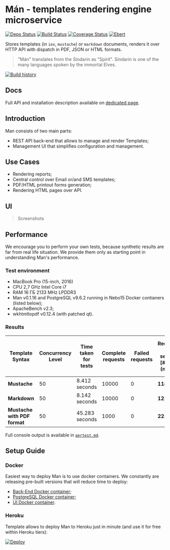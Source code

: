 # Mán - templates rendering engine microservice
[![Deps Status](https://beta.hexfaktor.org/badge/all/github/Nebo15/man.api.svg)](https://beta.hexfaktor.org/github/Nebo15/man.api) [![Build Status](https://travis-ci.org/Nebo15/man.api.svg?branch=master)](https://travis-ci.org/Nebo15/man.api) [![Coverage Status](https://coveralls.io/repos/github/Nebo15/man.api/badge.svg?branch=master)](https://coveralls.io/github/Nebo15/man.api?branch=master) [![Ebert](https://ebertapp.io/github/Nebo15/man.api.svg)](https://ebertapp.io/github/Nebo15/man.api)

Stores templates (in `iex`, `mustache`) or `markdown` documents, renders it over HTTP API with dispatch in PDF, JSON or HTML formats.

> "Mán" translates from the Sindarin as "Spirit". Sindarin is one of the many languages spoken by the immortal Elves.

[![Build history](https://buildstats.info/travisci/chart/Nebo15/man.api)](https://travis-ci.org/Nebo15/man.api)

## Docs

Full API and installation description available on [dedicated page](http://docs.man2.apiary.io/).

## Introduction

Man consists of two main parts:

- REST API back-end that allows to manage and render Templates;
- Management UI that simplifies configuration and management.

## Use Cases

- Rendering reports;
- Central control over Email or/and SMS templates;
- PDF/HTML printout forms generation;
- Rendering HTML pages over API.

## UI

> Screenshots

## Performance

We encourage you to perform your own tests, because synthetic results are far from real life situation. We provide them only as starting point in understanding Man's performance.

### Test environment

* MacBook Pro (15-inch, 2016)
* CPU 2,7 GHz Intel Core i7
* RAM 16 ГБ 2133 MHz LPDDR3
* Man v0.1.16 and PostgreSQL v9.6.2 running in Nebo15 Docker contianers (listed below);
* ApacheBench v2.3;
* wkhtmltopdf v0.12.4 (with patched qt).

### Results

| **Template Syntax** | Concurrency Level | Time taken for tests | Complete requests | Failed requests | Requests per second [#/sec] (mean) | Time per request | Time per request (mean, across all concurrent requests) |
| ---------------------------- | -- | -------------- | ----- | - | -------------------------- | ------------- | ----------- |
| **Mustache**                 | 50 | 8.412 seconds  | 10000 | 0 | **1188.84** | 42.058 [ms]   | 0.841 [ms]  |
| **Markdown**                 | 50 | 8.142 seconds  | 10000 | 0 | **1228.25** | 40.708 [ms]   | 0.814 [ms]  |
| **Mustache with PDF format** | 50 | 45.283 seconds | 1000  | 0 | **22.08**   | 2264.146 [ms] | 45.283 [ms] |

Full console output is available in [`pertest.md`](https://github.com/Nebo15/man.api/blob/master/docs/perftest.md).

## Setup Guide

### Docker

Easiest way to deploy Man is to use docker containers.
We constantly are releasing pre-built versions that will reduce time to deploy:

- [Back-End Docker container](https://hub.docker.com/r/nebo15/man/);
- [PostgreSQL Docker container](https://hub.docker.com/r/nebo15/alpine-postgre/);
- [UI Docker container](https://hub.docker.com/r/nebo15/man-web/).

### Heroku

Template allows to deploy Man to Heroku just in minute (and use it for free within Heroku tiers):

[![Deploy](https://www.herokucdn.com/deploy/button.svg)](https://heroku.com/deploy?template=https://github.com/nebo15/man.api)
